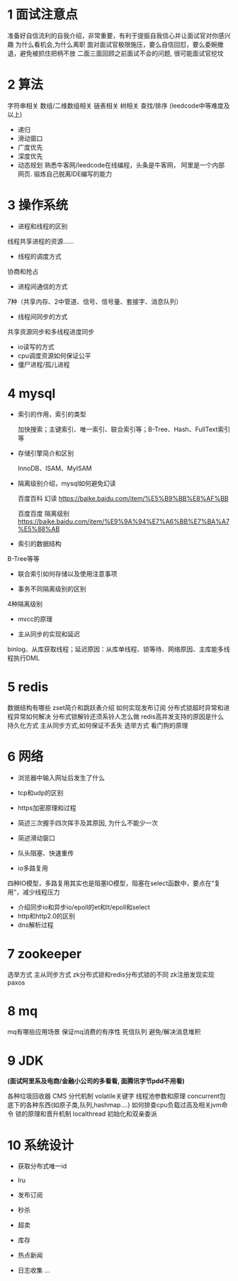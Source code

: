 # 1 面试注意点

准备好自信流利的自我介绍，非常重要，有利于提振自我信心并让面试官对你感兴趣
为什么看机会,为什么离职
面对面试官极限施压，要么自信回怼，要么委婉撤退，避免被抓住把柄不放
二面三面回顾之前面试不会的问题, 很可能面试官挖坟

#  2 算法

字符串相关
数组/二维数组相关
链表相关
树相关
查找/排序
(leedcode中等难度及以上)

* 递归
* 滑动窗口
* 广度优先
* 深度优先
* 动态规划
  熟悉牛客网/leedcode在线编程，头条是牛客网， 阿里是一个内部网页. 锻炼自己脱离IDE编写的能力

# 3 操作系统

* 进程和线程的区别

线程共享进程的资源……

* 线程的调度方式

协商和抢占

* 进程间通信的方式

7种（共享内存、2中管道、信号、信号量、套接字、消息队列）

* 线程间同步的方式

共享资源同步和多线程进度同步

* io读写的方式
* cpu调度资源如何保证公平
* 僵尸进程/孤儿进程

# 4 mysql

* 索引的作用，索引的类型

  加快搜索；主键索引、唯一索引、联合索引等；B-Tree、Hash、FullText索引等

* 存储引擎简介和区别

  InnoDB、ISAM、MyISAM

* 隔离级别介绍，mysql如何避免幻读

  百度百科  幻读  https://baike.baidu.com/item/%E5%B9%BB%E8%AF%BB

  百度百度  隔离级别  https://baike.baidu.com/item/%E9%9A%94%E7%A6%BB%E7%BA%A7%E5%88%AB

*  索引的数据结构

  B-Tree等等

* 联合索引如何存储以及使用注意事项



* 事务不同隔离级别的区别

4种隔离级别

* mvcc的原理



* 主从同步的实现和延迟 

binlog、从库获取线程；延迟原因：从库单线程、锁等待、网络原因、主库能多线程执行DML

# 5 redis

数据结构有哪些
zset简介和跳跃表介绍
如何实现发布订阅
分布式锁超时异常和进程异常如何解决
分布式锁解铃还须系铃人怎么做
redis高并发支持的原因是什么
持久化方式
主从同步方式,如何保证不丢失
选举方式
看门狗的原理

# 6 网络

* 浏览器中输入网址后发生了什么

* tcp和udp的区别

* https加密原理和过程

* 简述三次握手四次挥手及其原因, 为什么不能少一次

  

* 简述滑动窗口

* 队头阻塞、快速重传

* io多路复用

四种IO模型，多路复用其实也是阻塞IO模型，阻塞在select函数中，要点在“复用”，减少线程压力

* 介绍同步io和异步io/epoll的et和lt/epoll和select
* http和http2.0的区别
* dns解析过程

# 7 zookeeper

选举方式
主从同步方式
zk分布式锁和redis分布式锁的不同
zk注册发现实现
paxos

# 8 mq

mq有哪些应用场景
保证mq消费的有序性
死信队列
避免/解决消息堆积

# 9 JDK

**(面试阿里系及电商/金融小公司的多看看, 面腾讯字节pdd不用看)**

各种垃圾回收器
CMS
分代机制
volatile关键字
线程池参数和原理
concurrent包底下的各种东西(如原子类,队列,hashmap....)
如何排查cpu负载过高及相关jvm命令
锁的原理和晋升机制
localthread
初始化和双亲委派

# 10 系统设计

* 获取分布式唯一id



* lru
* 发布订阅
* 秒杀
* 超卖
* 库存
* 热点新闻
* 日志收集
  ...
